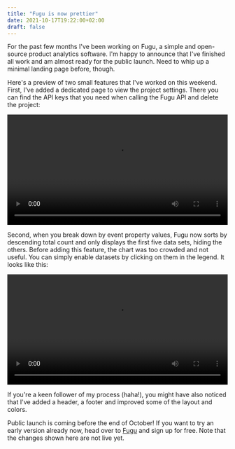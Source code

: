 ```yaml
---
title: "Fugu is now prettier"
date: 2021-10-17T19:22:00+02:00
draft: false
---
```


For the past few months I've been working on Fugu, a simple and open-source product analytics software. I'm happy to announce that I've finished all work and am almost ready for the public launch. Need to whip up a minimal landing page before, though.

Here's a preview of two small features that I've worked on this weekend. First, I've added a dedicated page to view the project settings. There you can find the API keys that you need when calling the Fugu API and delete the project:

<video width="100%" controls>
  <source src="/videos/fugu_project_settings_demo.mp4" type="video/mp4">
  Your browser does not support the video tag.
</video>

Second, when you break down by event property values, Fugu now sorts by descending total count and only displays the first five data sets, hiding the others. Before adding this feature, the chart was too crowded and not useful. You can simply enable datasets by clicking on them in the legend. It looks like this:

<video width="100%" controls>
  <source src="/videos/fugu_property_value_sorting_demo.mp4" type="video/mp4">
  Your browser does not support the video tag.
</video>

If you're a keen follower of my process (haha!), you might have also noticed that I've added a header, a footer and improved some of the layout and colors.

Public launch is coming before the end of October! If you want to try an early version already now, head over to [Fugu](https://app.fugu.lol) and sign up for free. Note that the changes shown here are not live yet.